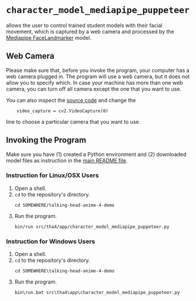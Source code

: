 # `character_model_mediapipe_puppeteer`

allows the user to control trained student models with their facial movement, which is captured by a web camera and processed by the [Mediapipe FaceLandmarker](https://developers.google.com/mediapipe/solutions/vision/face_landmarker) model.

## Web Camera

Please make sure that, before you invoke the program, your computer has a web camera plugged in. The program will use a web camera, but it does not allow you to specify which. In case your machine has more than one web camera, you can turn off all camera except the one that you want to use. 

You can also inspect the [source code](../src/tha4/app/character_model_mediapipe_puppeteer.py) and change the 

```
    video_capture = cv2.VideoCapture(0)
```

line to choose a particular camera that you want to use.

## Invoking the Program

Make sure you have (1) created a Python environment and (2) downloaded model files as instruction in the [main README file](../README.md).

### Instruction for Linux/OSX Users

1. Open a shell.
2. `cd` to the repository's directory.
   ```
   cd SOMEWHERE/talking-head-anime-4-demo
   ```
3. Run the program.
   ```
   bin/run src/tha4/app/character_model_mediapipe_puppeteer.py
   ```   

### Instruction for Windows Users

1. Open a shell.
2. `cd` to the repository's directory.
   ```
   cd SOMEWHERE\talking-head-anime-4-demo
   ```
3. Run the program.
   ```
   bin\run.bat src\tha4\app\character_model_mediapipe_puppeteer.py
   ```   
